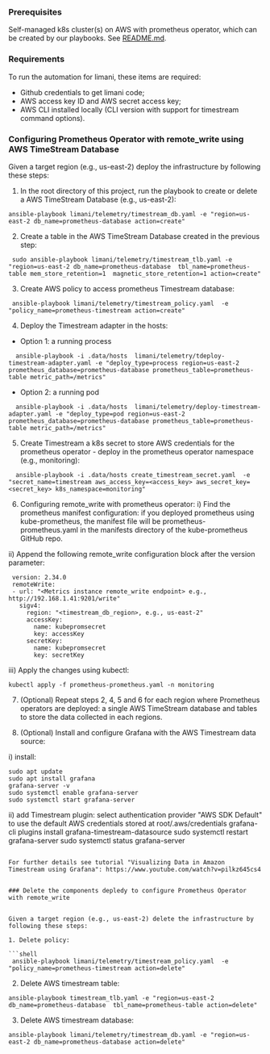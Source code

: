 ### Prerequisites
Self-managed k8s cluster(s) on AWS with prometheus operator, which can be created by our playbooks. See [README.md](../README.md).

### Requirements
To run the automation for limani, these items are required:
- Github credentials to get limani code;
- AWS access key ID and AWS secret access key;
- AWS CLI installed locally (CLI version with support for timestream command options).


### Configuring Prometheus Operator with remote_write using AWS TimeStream Database

Given a target region (e.g., us-east-2) deploy the infrastructure by following these steps:

1. In the root directory of this project, run the playbook to create or delete a AWS TimeStream Database (e.g., us-east-2):

```shell
ansible-playbook limani/telemetry/timestream_db.yaml -e "region=us-east-2 db_name=prometheus-database action=create"
```

2. Create a table in the AWS TimeStream Database created in the previous step:

```shell
 sudo ansible-playbook limani/telemetry/timestream_tlb.yaml -e "region=us-east-2 db_name=prometheus-database  tbl_name=prometheus-table mem_store_retention=1  magnetic_store_retention=1 action=create"
```

3. Create AWS policy to access prometheus Timestream database:
```shell
 ansible-playbook limani/telemetry/timestream_policy.yaml  -e "policy_name=prometheus-timestream action=create"
```

4. Deploy the Timestream adapter in the hosts:

- Option 1: a running process
```shell
  ansible-playbook -i .data/hosts  limani/telemetry/tdeploy-timestream-adapter.yaml -e "deploy_type=process region=us-east-2 prometheus_database=prometheus-database prometheus_table=prometheus-table metric_path=/metrics"
```

- Option 2: a running pod
```shell
  ansible-playbook -i .data/hosts  limani/telemetry/deploy-timestream-adapter.yaml -e "deploy_type=pod region=us-east-2 prometheus_database=prometheus-database prometheus_table=prometheus-table metric_path=/metrics"
```

5. Create Timestream a k8s secret to store AWS credentials for the prometheus operator - deploy in the prometheus operator namespace (e.g., monitoring):
```shell
  ansible-playbook -i .data/hosts create_timestream_secret.yaml  -e "secret_name=timestream aws_access_key=<access_key> aws_secret_key=<secret_key> k8s_namespace=monitoring"
```

6. Configuring remote_write with prometheus operator:
 i) Find the prometheus manifest configuration: if you deployed prometheus using kube-prometheus, the manifest file will be prometheus-prometheus.yaml in the manifests directory of the kube-prometheus GitHub repo.


 ii) Append the following remote_write configuration block after the version parameter:

 ```shell
  version: 2.34.0
  remoteWrite:
  - url: "<Metrics instance remote_write endpoint> e.g., http://192.168.1.41:9201/write"
    sigv4:
      region: "<timestream_db_region>, e.g., us-east-2"
      accessKey:
        name: kubepromsecret
        key: accessKey
      secretKey:
        name: kubepromsecret
        key: secretKey
 ```

iii) Apply the changes using kubectl:

 ```shell
kubectl apply -f prometheus-prometheus.yaml -n monitoring
```

7. (Optional) Repeat steps 2, 4, 5 and 6 for each region where Prometheus operators are deployed: a single AWS TimeStream database and tables to store the data collected in each regions.


8. (Optional) Install and configure Grafana with the AWS Timestream data source:

i) install: 
```shell
sudo apt update
sudo apt install grafana
grafana-server -v
sudo systemctl enable grafana-server
sudo systemctl start grafana-server
 ```

ii) add Timestream plugin: select authentication provider "AWS SDK Default" to use the default AWS credentials stored at root/.aws/credentials
grafana-cli plugins install grafana-timestream-datasource
sudo systemctl restart grafana-server
sudo systemctl status grafana-server
```

For further details see tutorial "Visualizing Data in Amazon Timestream using Grafana": https://www.youtube.com/watch?v=pilkz645cs4


### Delete the components depledy to configure Prometheus Operator with remote_write


Given a target region (e.g., us-east-2) delete the infrastructure by following these steps:

1. Delete policy:

```shell
 ansible-playbook limani/telemetry/timestream_policy.yaml  -e "policy_name=prometheus-timestream action=delete"
```

2. Delete AWS timestream table:

```shell
ansible-playbook timestream_tlb.yaml -e "region=us-east-2 db_name=prometheus-database  tbl_name=prometheus-table action=delete"
```

3. Delete AWS timestream database:

```shell
ansible-playbook limani/telemetry/timestream_db.yaml -e "region=us-east-2 db_name=prometheus-database action=delete"
```
